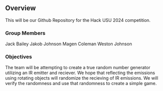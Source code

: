 ## Overview
This will be our Github Repository for the Hack USU 2024 competition.

### Group Members
Jack Bailey
Jakob Johnson
Magen Coleman
Weston Johnson

### Objectives
The team will be attempting to create a true random number generator utilizing an IR emitter and reciever.
We hope that reflecting the emissions using rotating objects will randomize the recieving of IR emissions.
We will verify the randomness and use that randomness to create a simple game.
